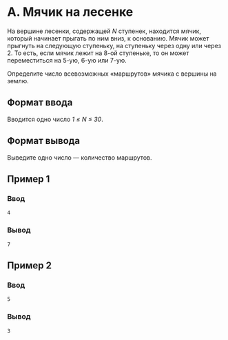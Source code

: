 # A. Мячик на лесенке

На вершине лесенки, содержащей _N_ ступенек, находится мячик, который начинает прыгать по ним вниз, к основанию. Мячик
может прыгнуть на следующую ступеньку, на ступеньку через одну или через 2. То есть, если мячик лежит на 8-ой ступеньке,
то он может переместиться на 5-ую, 6-ую или 7-ую.

Определите число всевозможных «маршрутов» мячика с вершины на землю.

## Формат ввода

Вводится одно число _1 ≤ N ≤ 30_.

## Формат вывода

Выведите одно число — количество маршрутов.

## Пример 1

### Ввод

    4

### Вывод

    7

## Пример 2

### Ввод

    5

### Вывод

    3
